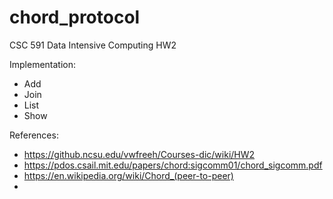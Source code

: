 # chord_protocol
CSC 591 Data Intensive Computing HW2

Implementation:
- Add  
- Join
- List  
- Show

References:  
- https://github.ncsu.edu/vwfreeh/Courses-dic/wiki/HW2
- https://pdos.csail.mit.edu/papers/chord:sigcomm01/chord_sigcomm.pdf  
- https://en.wikipedia.org/wiki/Chord_(peer-to-peer) 
- 
